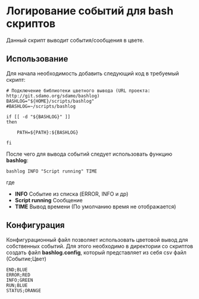 # Логирование событий для bash скриптов

Данный скрипт выводит события/сообщения в цвете.

## Использование

Для начала необходимость добавить следующий код в требуемый скрипт:

```
# Подключение библиотеки цветного вывода (URL проекта: http://git.sdamo.org/sdamo/bashlog)
BASHLOG="${HOME}/scripts/bashlog"
#BASHLOG=~/scripts/bashlog

if [[ -d "${BASHLOG}" ]]
then

    PATH=${PATH}:${BASHLOG}

fi
```

После чего для вывода событий следует использовать функцию **bashlog**:

```
bashlog INFO "Script running" TIME
```

где

- **INFO** Событие из списка (ERROR, INFO и др)
- **Script running** Сообщение
- **TIME** Вывод времени (По умолчанию время не отображается)

## Конфигурация

Конфигурационный файл позволяет использовать цветовой вывод для собственных событий. Для этого необходимо в директории со скриптов создать файл **bashlog.config**, который представляет из себя csv файл (Событие;Цвет)

```
END;BLUE
ERROR;RED
INFO;GREEN
RUN;BLUE
STATUS;ORANGE
```
